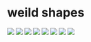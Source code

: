 weild shapes
===
![](https://i.imgur.com/A5SBICz.png)
![](https://i.imgur.com/j92wP2h.png)
![](https://i.imgur.com/5vcXfer.png)
![](https://i.imgur.com/zmKy7Ft.png)
![](https://i.imgur.com/xe83MVh.png)
![](https://i.imgur.com/tOboVbF.png)
![](https://i.imgur.com/ryEQihG.png)
![](https://i.imgur.com/xNN4S2W.png)
